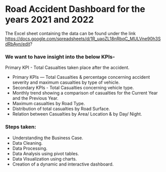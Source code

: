 # Road Accident Dashboard for the years 2021 and 2022
The Excel sheet containing the data can be found under the link
https://docs.google.com/spreadsheets/d/1R_uaoZL18nRbqC_MULVne90h3SdRbAyn/edit?


### We want to have insight into the below KPIs-
Primary KPI - Total Casualties taken place after the accident.
* Primary KPIs — Total Casualties & percentage concerning accident severity and maximum casualties by type of vehicle.
* Secondary KPIs - Total Casualties concerning vehicle type.
* Monthly trend showing a comparison of casualties for the Current Year and the Previous Year.
* Maximum casualties by Road Type.
* Distribution of total casualties by Road Surface.
* Relation between Casualties by Area/ Location & by Day/ Night.

### Steps taken:
* Understanding the Business Case.
* Data Cleaning.
* Data Processing.
* Data Analysis using pivot tables.
* Data Visualization using charts.
* Creation of a dynamic and interactive dashboard.

